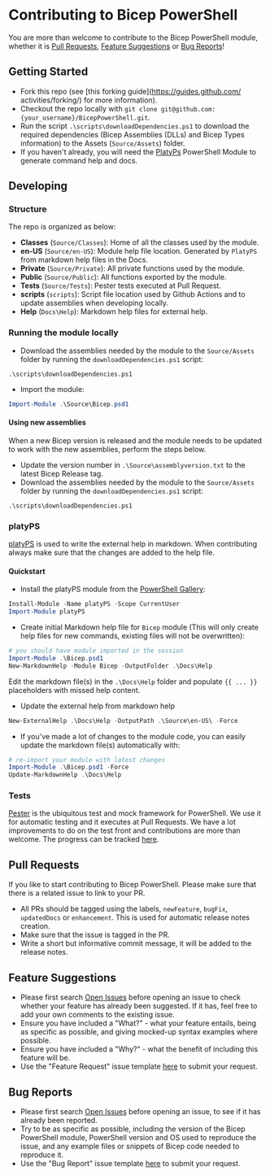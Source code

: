 # Contributing to Bicep PowerShell

You are more than welcome to contribute to the Bicep PowerShell module, whether it is [Pull Requests](#pull-requests), [Feature Suggestions](#feature-suggestions) or [Bug Reports](#bug-reports)!

## Getting Started

- Fork this repo (see [this forking guide](https://guides.github.com/ activities/forking/) for more information).
- Checkout the repo locally with `git clone git@github.com:{your_username}/BicepPowerShell.git`.
- Run the script `.\scripts\downloadDependencies.ps1` to download the required dependencies (Bicep Assemblies (DLLs) and Bicep Types information) to the Assets (`Source/Assets`) folder.
- If you haven't already, you will need the [PlatyPs](https://github.com/PowerShell/platyPS) PowerShell Module to generate command help and docs.

## Developing

### Structure

The repo is organized as below:

- **Classes** (`Source/Classes`): Home of all the classes used by the module.
- **en-US** (`Source/en-US`): Module help file location. Generated by `PlatyPS` from markdown help files in the Docs.
- **Private** (`Source/Private`): All private functions used by the module.
- **Public** (`Source/Public`): All functions exported by the module.
- **Tests** (`Source/Tests`): Pester tests executed at Pull Request.
- **scripts** (`scripts`): Script file location used by Github Actions and to update assemblies when developing locally.
- **Help** (`Docs\Help`): Markdown help files for external help.

### Running the module locally

- Download the assemblies needed by the module to the `Source/Assets` folder by running the `downloadDependencies.ps1` script:

```
.\scripts\downloadDependencies.ps1
```

- Import the module:

```powershell
Import-Module .\Source\Bicep.psd1
```

#### Using new assemblies

When a new Bicep version is released and the module needs to be updated to work with the new assemblies, perform the steps below.

- Update the version number in `.\Source\assemblyversion.txt` to the latest Bicep Release tag.
- Download the assemblies needed by the module to the `Source/Assets` folder by running the `downloadDependencies.ps1` script:

```
.\scripts\downloadDependencies.ps1
```

### platyPS

[platyPS](https://github.com/PowerShell/platyPS) is used to write the external help in markdown. When contributing always make sure that the changes are added to the help file.

#### Quickstart

- Install the platyPS module from the [PowerShell Gallery](https://powershellgallery.com):

```powershell
Install-Module -Name platyPS -Scope CurrentUser
Import-Module platyPS
```

- Create initial Markdown help file for `Bicep` module (This will only create help files for new commands, existing files will not be overwritten):

```powershell
# you should have module imported in the session
Import-Module .\Bicep.psd1
New-MarkdownHelp -Module Bicep -OutputFolder .\Docs\Help
```

Edit the markdown file(s) in the `.\Docs\Help` folder and populate `{{ ... }}` placeholders with missed help content.

- Update the external help from markdown help

```powershell
New-ExternalHelp .\Docs\Help -OutputPath .\Source\en-US\ -Force
```

- If you've made a lot of changes to the module code, you can easily update the markdown file(s) automatically with:

```powershell
# re-import your module with latest changes
Import-Module .\Bicep.psd1 -Force
Update-MarkdownHelp .\Docs\Help
```

### Tests

[Pester](https://github.com/pester/Pester) is the ubiquitous test and mock framework for PowerShell. We use it for automatic testing and it executes at Pull Requests. We have a lot improvements to do on the test front and contributions are more than welcome. The progress can be tracked [here](https://github.com/StefanIvemo/BicepPowerShell/issues/22).

## Pull Requests

If you like to start contributing to Bicep PowerShell. Please make sure that there is a related issue to link to your PR.

- All PRs should be tagged using the labels, `newFeature`, `bugFix`, `updatedDocs` or `enhancement`. This is used for automatic release notes creation.
- Make sure that the issue is tagged in the PR.
- Write a short but informative commit message, it will be added to the release notes.

## Feature Suggestions

- Please first search [Open Issues](https://github.com/StefanIvemo/BicepPowerShell/issues) before opening an issue to check whether your feature has already been suggested. If it has, feel free to add your own comments to the existing issue.
- Ensure you have included a "What?" - what your feature entails, being as specific as possible, and giving mocked-up syntax examples where possible.
- Ensure you have included a "Why?" - what the benefit of including this feature will be.
- Use the "Feature Request" issue template [here](https://github.com/StefanIvemo/BicepPowerShell/issues/new/choose) to submit your request.

## Bug Reports

- Please first search [Open Issues](https://github.com/StefanIvemo/BicepPowerShell/issues) before opening an issue, to see if it has already been reported.
- Try to be as specific as possible, including the version of the Bicep PowerShell module, PowerShell version and OS used to reproduce the issue, and any example files or snippets of Bicep code needed to reproduce it.
- Use the "Bug Report" issue template [here](https://github.com/StefanIvemo/BicepPowerShell/issues/new/choose) to submit your request.

